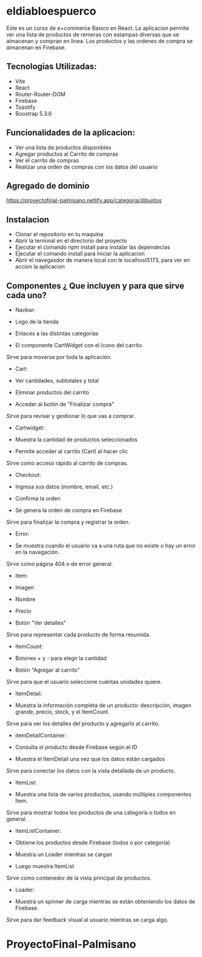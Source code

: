 # eldiabloespuerco

Este es un curso de e+commerce Basico en React. La aplicacion permite ver una lista de productos de remeras con estampas diversas que se almacenan y compran en linea. Los productos y las ordenes de compra se almacenan en Firebase.

## Tecnologias Utilizadas:
- Vite
- React
- Router-Router-DOM
- Firebase
- Toastify
- Boostrap 5.3.6

## Funcionalidades de la aplicacion:
- Ver una lista de productos disponibles
- Agregar productos al Carrito de compras
- Ver el carrito de compras
- Realizar una orden de compras con los datos del usuario

## Agregado de dominio

https://proyectofinal-palmisano.netlify.app/categoria/dibujitos

## Instalacion
- Clonar el repositorio en tu maquina
- Abrir la terminal en el directorio del proyecto
- Ejecutar el comando npm install para instalar las dependecias
- Ejecutar el comando install para iniciar la aplicacion
- Abrir el navegasdor de manera local con le localhost5173, para ver en accion la aplicacion


## Componentes ¿ Que incluyen y para que sirve cada uno?

- Navbar: 

- Logo de la tienda

- Enlaces a las distintas categorías

- El componente CartWidget con el ícono del carrito

 Sirve para moverse por toda la aplicación.

- Cart:

- Ver cantidades, subtotales y total

- Eliminar productos del carrito

- Acceder al botón de "Finalizar compra"

 Sirve para revisar y gestionar lo que vas a comprar.

- Cartwidget:

- Muestra la cantidad de productos seleccionados

- Permite acceder al carrito (Cart) al hacer clic

Sirve como acceso rápido al carrito de compras.

- Checkout:

- Ingresa sus datos (nombre, email, etc.)

- Confirma la orden

- Se genera la orden de compra en Firebase

Sirve para finalizar la compra y registrar la orden.

- Error: 

- Se muestra cuando el usuario va a una ruta que no existe o hay un error en la navegación.

Sirve como página 404 o de error general.

- Item:

- Imagen

- Nombre

- Precio

- Botón "Ver detalles"

Sirve para representar cada producto de forma resumida.

- ItemCount:

 - Botones + y - para elegir la cantidad

- Botón "Agregar al carrito"

Sirve para que el usuario seleccione cuántas unidades quiere.

- ItemDetail:

- Muestra la información completa de un producto: descripción, imagen grande, precio, stock, y el ItemCount.

Sirve para ver los detalles del producto y agregarlo al carrito.

- itemDetailContainer:

- Consulta el producto desde Firebase según el ID

- Muestra el ItemDetail una vez que los datos están cargados

Sirve para conectar los datos con la vista detallada de un producto.
 
- ItemList:

- Muestra una lista de varios productos, usando múltiples componentes Item.

Sirve para mostrar todos los productos de una categoría o todos en general.

- ItemListContainer:

- Obtiene los productos desde Firebase (todos o por categoría)

- Muestra un Loader mientras se cargan

- Luego muestra ItemList

Sirve como contenedor de la vista principal de productos.

- Loader:

- Muestra un spinner de carga mientras se están obteniendo los datos de Firebase.

Sirve para dar feedback visual al usuario mientras se carga algo.







# ProyectoFinal-Palmisano
